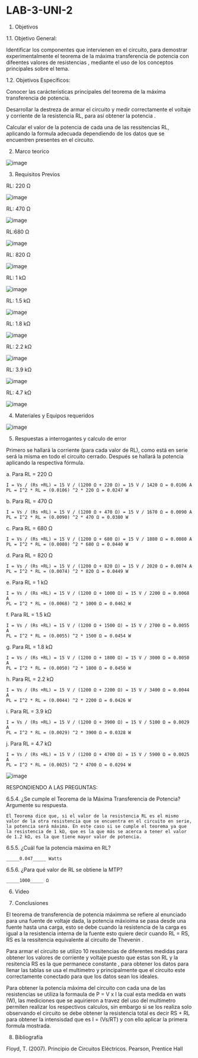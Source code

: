# LAB-3-UNI-2
1. Objetivos

1.1. Objetivo General:

Identificar los componentes que intervienen en el circuito, para demostrar experimentalmente el teorema de la máxima transferencia de potencia con difeentes valores de resistencias , mediante el uso de los conceptos principales sobre el tema. 

1.2. Objetivos Específicos: 

Conocer las carácteristicas principales del teorema de la máxima transferencia de potencia.

Desarrollar la destreza de armar el circuito y  medir correctamente el voltaje y corriente de la resistencia RL, para así obtener la potencia . 

Calcular el valor de la potencia de cada una de las ressitencias RL, aplicando la formula adecuada dependiendo de los datos que se encuentren presentes en el circuito. 

2. Marco teorico 

![image](https://user-images.githubusercontent.com/93958596/149843355-0802e5a6-9e2b-4704-9c6b-0d3124fe4446.png)

3. Requisitos Previos

RL: 220 Ω

![image](https://user-images.githubusercontent.com/94153604/149841110-f41a18e4-50af-4388-9bfa-7f9a247b28ae.png)

RL: 470 Ω

![image](https://user-images.githubusercontent.com/94153604/149841194-74c290ea-58d7-4b6c-b810-88a60a7d9a8d.png)

RL:680 Ω

![image](https://user-images.githubusercontent.com/94153604/149841258-815a2780-4ccd-4f45-ac0d-fca722e182ec.png)

RL: 820 Ω

![image](https://user-images.githubusercontent.com/94153604/149841297-c167980b-3336-4b01-96a9-0c9821e71a08.png)

RL: 1 kΩ

![image](https://user-images.githubusercontent.com/94153604/149841343-219bd635-f87e-4622-b3c9-84f4dc7aa074.png)

RL: 1.5 kΩ

![image](https://user-images.githubusercontent.com/94153604/149841375-8d54e9d1-bda0-417c-bf68-8f93e4473395.png)

RL: 1.8 kΩ

![image](https://user-images.githubusercontent.com/94153604/149841412-92c6e57b-2c59-4a1f-b50d-b3e706357402.png)

RL: 2.2 kΩ

![image](https://user-images.githubusercontent.com/94153604/149841456-e393a701-def6-4d23-a890-5c51bcae90ab.png)

RL: 3.9 kΩ

![image](https://user-images.githubusercontent.com/94153604/149841504-fc78990c-8e24-44a9-a6a8-d4e315fecff4.png)

RL: 4.7 kΩ

![image](https://user-images.githubusercontent.com/94153604/149841540-588ade69-5928-4524-a735-8dd84d661eaf.png)

4. Materiales y Equipos requeridos

![image](https://user-images.githubusercontent.com/94153604/149841590-60c37bdf-336f-45c7-a2b3-6d64d65f37cb.png)

5. Respuestas a interrogantes y calculo de error

Primero se hallará la corriente (para cada valor de RL), como está en serie será la misma en todo el circuito cerrado. Después se hallará la potencia aplicando la respectiva fórmula.

a.	Para RL = 220 Ω

    I = Vs / (Rs +RL) = 15 V / (1200 Ω + 220 Ω) = 15 V / 1420 Ω = 0.0106 A 
    PL = I^2 * RL = (0.0106) ^2 * 220 Ω = 0.0247 W

b.	Para RL = 470 Ω

    I = Vs / (Rs +RL) = 15 V / (1200 Ω + 470 Ω) = 15 V / 1670 Ω = 0.0090 A 
    PL = I^2 * RL = (0.0090) ^2 * 470 Ω = 0.0380 W

c.	Para RL = 680 Ω

    I = Vs / (Rs +RL) = 15 V / (1200 Ω + 680 Ω) = 15 V / 1880 Ω = 0.0080 A 
    PL = I^2 * RL = (0.0080) ^2 * 680 Ω = 0.0440 W

d.	Para RL = 820 Ω

    I = Vs / (Rs +RL) = 15 V / (1200 Ω + 820 Ω) = 15 V / 2020 Ω = 0.0074 A 
    PL = I^2 * RL = (0.0074) ^2 * 820 Ω = 0.0449 W

e.	Para RL = 1 kΩ

    I = Vs / (Rs +RL) = 15 V / (1200 Ω + 1000 Ω) = 15 V / 2200 Ω = 0.0068 A 
    PL = I^2 * RL = (0.0068) ^2 * 1000 Ω = 0.0462 W

f.	Para RL = 1.5 kΩ

    I = Vs / (Rs +RL) = 15 V / (1200 Ω + 1500 Ω) = 15 V / 2700 Ω = 0.0055 A 
    PL = I^2 * RL = (0.0055) ^2 * 1500 Ω = 0.0454 W

g.	Para RL = 1.8 kΩ

    I = Vs / (Rs +RL) = 15 V / (1200 Ω + 1800 Ω) = 15 V / 3000 Ω = 0.0050 A 
    PL = I^2 * RL = (0.0050) ^2 * 1800 Ω = 0.0450 W

h.	Para RL = 2.2 kΩ

    I = Vs / (Rs +RL) = 15 V / (1200 Ω + 2200 Ω) = 15 V / 3400 Ω = 0.0044 A 
    PL = I^2 * RL = (0.0044) ^2 * 2200 Ω = 0.0426 W

i.	Para RL = 3.9 kΩ

    I = Vs / (Rs +RL) = 15 V / (1200 Ω + 3900 Ω) = 15 V / 5100 Ω = 0.0029 A 
    PL = I^2 * RL = (0.0029) ^2 * 3900 Ω = 0.0328 W

j.	Para RL = 4.7 kΩ

    I = Vs / (Rs +RL) = 15 V / (1200 Ω + 4700 Ω) = 15 V / 5900 Ω = 0.0025 A 
    PL = I^2 * RL = (0.0025) ^2 * 4700 Ω = 0.0294 W

![image](https://user-images.githubusercontent.com/93958596/149843656-b6356e53-f349-4766-8a65-4cffdff888a6.png)

RESPONDIENDO A LAS PREGUNTAS:

6.5.4. ¿Se cumple el Teorema de la Máxima Transferencia de Potencia? Argumente su
respuesta.

    El Teorema dice que, si el valor de la resistencia RL es el mismo valor de la otra resistencia que se encuentra en el circuito en serie, la potencia será máxima. En este caso si se cumple el teorema ya que la resistencia de 1 kΩ, que es la que más se acerca a tener el valor de 1.2 kΩ, es la que tiene mayor valor de potencia.

6.5.5. ¿Cuál fue la potencia máxima en RL? 

    _____0.047_____ Watts

6.5.6. ¿Para qué valor de RL se obtiene la MTP? 

    _____1000_____ Ω

6. Video 

7. Conclusiones

El teorema de transferencia de potencia máximma se refiere al enunciado para una fuente de voltaje dada, la potencia máxioima se pasa desde una fuente hasta una carga, esto se debe cuando la resistencia de la carga es igual a la resistencia interna de la fuente esto quiere decir cuando RL = RS, RS es la ressitencia equivalente al circuito de Thevenin .

Para armar el circuito se utilizo 10 ressitencias de diferentes medidas para obtener los valores de corriente y voltaje puesto que estas son RL y la resitencia RS es la que permanece constante , para obtener los datos para llenar las tablas se usa el multimetro y principalmente que el circuito este correctamente conectado para que los datos sean los ideales. 

Para obtener la potencia máxima del circuito con cada una de las resistencias se utiliza la formaula de P = V x I la cual esta medida en wats (W), las mediciones que se aquirieron a travez del uso del multimetro permiten realizar los respectivos calculos, sin embargo si se los realiza solo observando el circuito se debe obtener la resistencia total es decir RS + RL para obtener la intensisdad que es I = (Vs/RT) y con ello aplicar la primera formula mostrada.

8. Bibliografía

Floyd, T. (2007). Principio de Circuitos Eléctricos. Pearson, Prentice Hall
